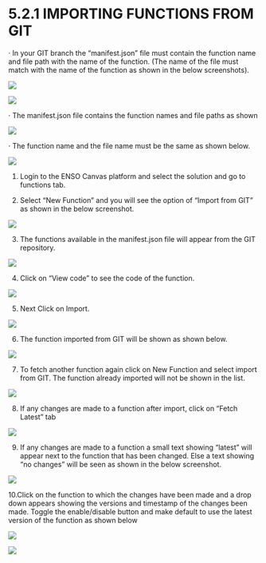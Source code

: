 # 5.2.1 IMPORTING FUNCTIONS FROM GIT

·  In your GIT branch the “manifest.json” file must contain the function name and file path with the name of the function. \(The name of the file must match with the name of the function as shown in the below screenshots\).

![](../../../../.gitbook/assets/image%20%28148%29.png)

![](../../../../.gitbook/assets/image%20%28139%29.png)

·    The manifest.json file contains the function names and file paths as shown

![](../../../../.gitbook/assets/image%20%28158%29.png)

·  The function name and the file name must be the same as shown below.

![](../../../../.gitbook/assets/image%20%2842%29.png)

  1.  Login to the ENSO Canvas platform and select the solution and go to functions tab.

   2. Select “New Function” and you will see the option of “Import from GIT” as shown in the below screenshot.

![](../../../../.gitbook/assets/image%20%28128%29.png)

3. The functions available in the manifest.json file will appear from the GIT repository.

![](../../../../.gitbook/assets/image%20%28163%29.png)

4. Click on “View code” to see the code of the function.

![](../../../../.gitbook/assets/image%20%28118%29.png)

5. Next Click on Import.

![](../../../../.gitbook/assets/image%20%28126%29.png)

 6. The function imported from GIT will be shown as shown below.

![](../../../../.gitbook/assets/image%20%28122%29.png)

7. To fetch another function again click on New Function and select import from GIT. The function already imported will not be shown in the list.

![](../../../../.gitbook/assets/image%20%28194%29.png)

8. If any changes are made to a function after import, click on “Fetch Latest” tab

![](../../../../.gitbook/assets/image%20%28100%29.png)

9. If any changes are made to a function a small text showing “latest” will appear next to the function that has been changed. Else a text showing “no changes” will be seen as shown in the below screenshot.

![](../../../../.gitbook/assets/image%20%2891%29.png)

10.Click on the function to which the changes have been made and a drop down appears showing the versions and timestamp of the changes been made. Toggle the enable/disable button and make default to use the latest version of the function as shown below

![](../../../../.gitbook/assets/image%20%28137%29.png)

![](../../../../.gitbook/assets/image%20%2825%29.png)

